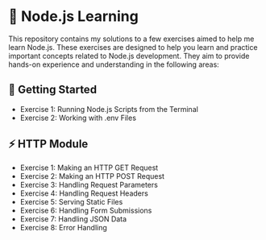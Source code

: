 # 🌟 Node.js Learning

This repository contains my solutions to a few exercises aimed to help me learn Node.js. These exercises are designed to help you learn and practice important concepts related to Node.js development. They aim to provide hands-on experience and understanding in the following areas:

## 🚀 Getting Started

- Exercise 1: Running Node.js Scripts from the Terminal
- Exercise 2: Working with .env Files

## ⚡️ HTTP Module

- Exercise 1: Making an HTTP GET Request
- Exercise 2: Making an HTTP POST Request
- Exercise 3: Handling Request Parameters
- Exercise 4: Handling Request Headers
- Exercise 5: Serving Static Files
- Exercise 6: Handling Form Submissions
- Exercise 7: Handling JSON Data
- Exercise 8: Error Handling